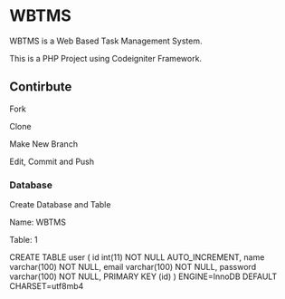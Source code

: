 # WBTMS
WBTMS is a Web Based Task Management System.

This is a PHP Project using Codeigniter Framework.


## Contirbute
 Fork


 Clone


 Make New Branch

 
 Edit, Commit and Push

### Database


Create Database and Table


 Name: WBTMS


 Table: 1


 CREATE TABLE user (
  id int(11) NOT NULL AUTO_INCREMENT,
  name varchar(100) NOT NULL,
  email varchar(100) NOT NULL,
  password varchar(100) NOT NULL,
  PRIMARY KEY (id)
 ) ENGINE=InnoDB DEFAULT CHARSET=utf8mb4